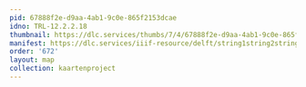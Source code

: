 ```yaml
---
pid: 67888f2e-d9aa-4ab1-9c0e-865f2153dcae
idno: TRL-12.2.2.18
thumbnail: https://dlc.services/thumbs/7/4/67888f2e-d9aa-4ab1-9c0e-865f2153dcae/full/400,339/0/default.jpg
manifest: https://dlc.services/iiif-resource/delft/string1string2string3/kaartenproject-2007/TRL-12.2.2.18
order: '672'
layout: map
collection: kaartenproject
---
```

